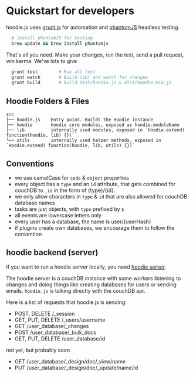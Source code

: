 Quickstart for developers
=========================

hoodie.js uses [grunt.js](http://gruntjs.com) for automation and [phantomJS](http://phantomjs.org/) headless testing.

```bash
  # install phantomJS for testing
  brew update && brew install phantomjs
```

That's all you need. Make your changes, run the test, send a pull request, win karma. We've lots to give

```bash
  grunt test        # Run all test
  grunt watch       # Build lib/ and watch for changes
  grunt build       # build dist/hoodie.js & dist/hoodie.min.js
```


Hoodie Folders & Files
----------------------

```
src
├── hoodie.js    Entry point. Builds the Hoodie instance
├── hoodie       hoodie core modules, exposed as hoodie.moduleName
├── lib          internally used modules, exposed in `Hoodie.extend( function(hoodie, lib) {})`
└── utils        internally used helper methods, exposed in `Hoodie.extend( function(hoodie, lib, utils) {})`
```


Conventions
-------------

* we use camelCase for `code` & `object` properties
* every object has a `type` and an `id` attribute, that gets combined for couchDB to `_id` in the form of {type}/{id}.
* we only allow characters in `type` & `id` that are also allowed for couchDB database names
* tasks are just objects, with `type` prefixed by `$`
* all events are lowercase letters only
* every user has a database, the name is user/{userHash}
* if plugins create own databases, we encourage them to follow the convention


hoodie backend (server)
-----------------------

If you want to run a hoodie server locally, you need [hoodie server](https://github.com/hoodiehq/hoodie-server).

The hoodie server is a couchDB instance with some workers listening to changes and doing things like
creating databases for users or sending emails. `hoodie.js` is talking directly with the couchDB api.

Here is a list of requests that hoodie.js is sending:

* POST, DELETE /_session
* GET, PUT, DELETE /_users/username
* GET /user_database/_changes
* POST /user_database/_bulk_docs
* GET, PUT, DELETE /user_database/id

not yet, but probably soon

* GET /user_database/_design/doc/_view/name
* PUT /user_database/_design/doc/_update/name/id

